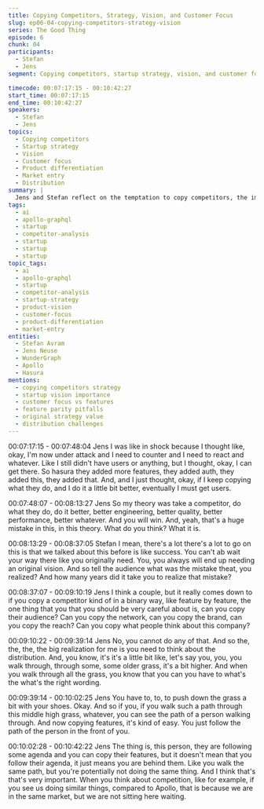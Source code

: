 ```yaml
---
title: Copying Competitors, Strategy, Vision, and Customer Focus
slug: ep06-04-copying-competitors-strategy-vision
series: The Good Thing
episode: 6
chunk: 04
participants:
  - Stefan
  - Jens
segment: Copying competitors, startup strategy, vision, and customer focus

timecode: 00:07:17:15 - 00:10:42:27
start_time: 00:07:17:15
end_time: 00:10:42:27
speakers:
  - Stefan
  - Jens
topics:
  - Copying competitors
  - Startup strategy
  - Vision
  - Customer focus
  - Product differentiation
  - Market entry
  - Distribution
summary: |
  Jens and Stefan reflect on the temptation to copy competitors, the importance of having a vision, and the need to focus on customers rather than just features. They discuss the pitfalls of feature parity and the value of original strategy in startup success.
tags:
  - ai
  - apollo-graphql
  - startup
  - competitor-analysis
  - startup
  - startup
  - startup
topic_tags:
  - ai
  - apollo-graphql
  - startup
  - competitor-analysis
  - startup-strategy
  - product-vision
  - customer-focus
  - product-differentiation
  - market-entry
entities:
  - Stefan Avram
  - Jens Neuse
  - WunderGraph
  - Apollo
  - Hasura
mentions:
  - copying competitors strategy
  - startup vision importance
  - customer focus vs features
  - feature parity pitfalls
  - original strategy value
  - distribution challenges
---
```


00:07:17:15 - 00:07:48:04
Jens
I was like in shock because I thought like, okay, I'm now under attack and I need to counter and
I need to react and whatever. Like I still didn't have users or anything, but I thought, okay, I can
get there. So hasura they added more features, they added auth, they added this, they added
that. And, and I just thought, okay, if I keep copying what they do, and I do it a little bit better,
eventually I must get users.

00:07:48:07 - 00:08:13:27
Jens
So my theory was take a competitor, do what they do, do it better, better engineering, better
quality, better performance, better whatever. And you will win. And, yeah, that's a huge mistake
in this, in this theory. What do you think? What it is.

00:08:13:29 - 00:08:37:05
Stefan
I mean, there's a lot there's a lot to go on this is that we talked about this before is like success.
You can't ab wait your way there like you originally need. You, you always will end up needing
an original vision. And so tell the audience what was the mistake theat, you realized? And how
many years did it take you to realize that mistake?

00:08:37:07 - 00:09:10:19
Jens
I think a couple, but it really comes down to if you copy a competitor kind of in a binary way, like
feature by feature, the one thing that you that you should be very careful about is, can you copy
their audience? Can you copy the network, can you copy the brand, can you copy the reach?
Can you copy what people think about this company?

00:09:10:22 - 00:09:39:14
Jens
No, you cannot do any of that. And so the, the, the, the big realization for me is you need to
think about the distribution. And, you know, it's it's a little bit like, let's say you, you, you walk
through, through some, some older grass, it's a bit higher. And when you walk through all the
grass, you know that you can you have to what's the what's the right wording.

00:09:39:14 - 00:10:02:25
Jens
You have to, to, to push down the grass a bit with your shoes. Okay. And so if you, if you walk
such a path through this middle high grass, whatever, you can see the path of a person walking
through. And now copying features, it's kind of easy. You just follow the path of the person in
the front of you.

00:10:02:28 - 00:10:42:22
Jens
The thing is, this person, they are following some agenda and you can copy their features, but it
doesn't mean that you follow their agenda, it just means you are behind them. Like you walk the
same path, but you're potentially not doing the same thing. And I think that's that's very
important. When you think about competition, like for example, if you see us doing similar
things, compared to Apollo, that is because we are in the same market, but we are not sitting
here waiting.